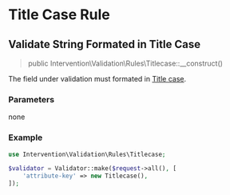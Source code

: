 # Title Case Rule
## Validate String Formated in Title Case

> public Intervention\Validation\Rules\Titlecase::__construct()

The field under validation must formated in [Title case](https://en.wikipedia.org/wiki/Title_case).

### Parameters

none

### Example

```php
use Intervention\Validation\Rules\Titlecase;

$validator = Validator::make($request->all(), [
    'attribute-key' => new Titlecase(),
]);
```
